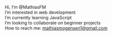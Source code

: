Hi, I’m @MathiasFM  
I’m interested in web development  
I’m currently learning JavaScript  
I’m looking to collaborate on beginner projects  
How to reach me: mathiasmogensen1@gmail.com  
